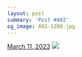 ```yaml
---
layout: post
summary: 'Post #402'
og_image: 402-1280.jpg
---
```


<p>
  <time>
    <a href="/402">March 11, 2023</a>
  </time>
  <a href="/402">
    <img src="{{ site.assets_url }}/402-640.jpg" srcset="{{ site.assets_url }}/402-320.jpg 320w, {{ site.assets_url }}/402-640.jpg 640w, {{ site.assets_url }}/402-960.jpg 960w, {{ site.assets_url }}/402-1280.jpg 1280w" sizes="(min-width: 700px) 50vw, calc(100vw - 2rem)" />
  </a>
</p>
